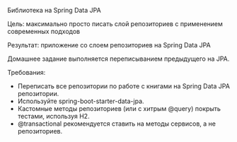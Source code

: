 Библиотека на Spring Data JPA

Цель: максимально просто писать слой репозиториев с применением современных подходов

Результат: приложение со слоем репозиториев на Spring Data JPA

Домашнее задание выполняется переписыванием предыдущего на JPA.

Требования:

- Переписать все репозитории по работе с книгами на Spring Data JPA репозитории.
- Используйте spring-boot-starter-data-jpa.
- Кастомные методы репозиториев (или с хитрым @query) покрыть тестами, используя H2.
- @transactional рекомендуется ставить на методы сервисов, а не репозиториев.